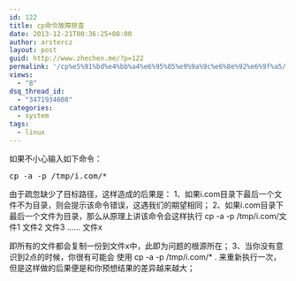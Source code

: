 ```yaml
---
id: 122
title: cp命令故障排查
date: 2013-12-21T00:36:25+08:00
author: arstercz
layout: post
guid: http://www.zhechen.me/?p=122
permalink: '/cp%e5%91%bd%e4%bb%a4%e6%95%85%e9%9a%9c%e6%8e%92%e6%9f%a5/'
views:
  - "8"
dsq_thread_id:
  - "3471934608"
categories:
  - system
tags:
  - linux
---
```


如果不小心输入如下命令：
<pre>
cp -a -p /tmp/i.com/* 
</pre>
由于疏忽缺少了目标路径，这样造成的后果是：
1、如果i.com目录下最后一个文件不为目录，则会提示该命令错误，这遇我们的期望相同；
2、如果i.com目录下最后一个文件为目录，那么从原理上讲该命令会这样执行  cp -a -p /tmp/i.com/文件1  文件2  文件3 ...... 文件x  

即所有的文件都会复制一份到文件x中，此即为问题的根源所在；
3、当你没有意识到2点的时候，你很有可能会 使用 cp -a -p /tmp/i.com/*  .   来重新执行一次，但是这样做的后果便是和你预想结果的差异越来越大；
